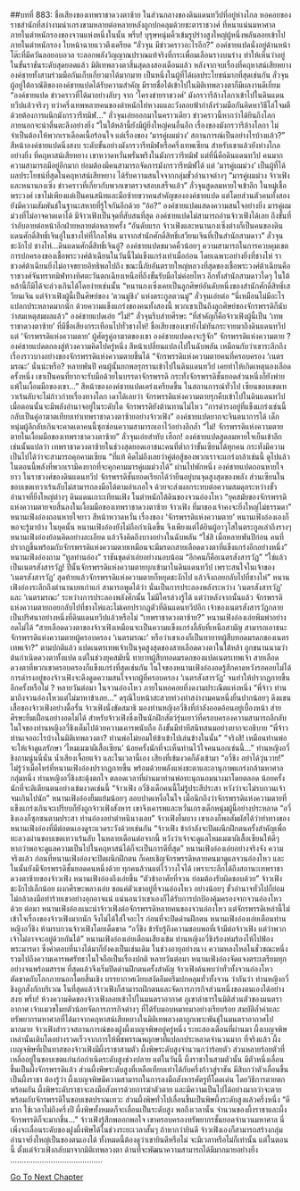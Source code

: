 ##บทที่ 883: ชื่อเสียงของเทพราชาดวงตาซ้าย
ในส่วนกลางของดินแดนทวีปที่อยู่ห่างไกล
หอคอยของราชสำนักที่สง่างามน่าเกรงขามหลายต่อหลายหลังถูกปกคลุมด้วยชะตาราชวงศ์ ที่หนาแน่นมหาศาล
ภายในตำหนักรองของจวนแห่งหนึ่งในนั้น
พรึ่บ!
บุรุษหนุ่มคิ้วเข้มรูปร่างสูงใหญ่ผู้หนึ่งพลันลอยเข้าไปภายในตำหนักรอง ใบหน้าฉายแววตึงเครียด
“ลั่วจุน มีข่าวคราวอะไรอีก?”
องค์ชายแปดนั่งอยู่ด้านหน้าโต๊ะที่มีควันลอยอบอวล ระลอกพลังวิญญาณปราณแท้จริงที่กระเพื่อมเลือนรางบนร่าง ทำให้เห็นว่าอยู่ในขั้นราชันระดับสุดยอดแล้ว
มิติเทพลวงตาสิ้นสุดลงสองเดือนแล้ว
หลังจากจบเรื่องที่คฤหาสน์เสียหยาง องค์ชายทั้งสามร่วมมือกันเก็บเกี่ยวมาได้มากมาย เป็นหนึ่งในผู้ที่ได้ผลประโยชน์มากที่สุดเช่นกัน
ลั่วจุนผู้อยู่ใต้อาณัติขององค์ชายแปดได้รับความสำคัญ มีรายชื่อได้เข้าไปในมิติเทพลวงตาก็มีผลงานดีเยี่ยม
“องค์ชายแปด ข่าวคราวที่ได้มาอย่างลับๆ จาก ‘โครงข่ายราชวงศ์’ มังกรวารีล้างโลกาเข้าไปในดินแดนทวีปแล้วจริงๆ ทว่าครึ่งเทพหลายคนของตำหนักไท่หวงแและวังลอยฟ้ากำลังร่วมมือกันคิดหาวิธีไล่โจมตี ด้วยต้องการผนึกมังกรวารีทมิฬ…”
ลั่วจุนเอ่ยออกมาในคราวเดียว
ข่าวคราวนี้หากว่าได้ยินถึงโลกภายนอกจะน่าตื่นตะลึงอย่างยิ่ง
“ในใต้หล้านี้ยังมีผู้ยิ่งใหญ่คนอื่นอีก เรื่องของมังกรวารีล้างโลกา ไม่จำเป็นต้องให้พวกเราเดือดเนื้อร้อนใจ แต่เรื่องของ ‘มารคู่ผมม่วง’ สถานการณ์เป็นอย่างไรบ้างแล้ว?”
สีหน้าองค์ชายแปดนิ่งสงบ
ระดับขั้นอย่างมังกรวารีทมิฬหรือครึ่งเทพเซียน สำหรับเขาแล้วยังห่างไกลอย่างยิ่ง
ที่คฤหาสน์เสียหยาง เขาหวาดหวั่นพรั่นพรึงในมังกรวารีทมิฬ แต่ที่นี่คือดินแดนทวีป คนมากความสามารถมีอยู่อีกมาก ย่อมต้องมีคนสามารถจัดการมังกรวารีทมิฬได้
แต่ ‘มารคู่ผมม่วง’ เป็นผู้ที่ได้ผลประโยชน์ที่สุดในคฤหาสน์เสียหยาง ได้รับความสนใจจากกลุ่มขั้วอำนาจต่างๆ
“มารคู่ผมม่วง จ้าวเฟิงและหนานกงเซิ่ง ข่าวคราวที่เกี่ยวกับพวกเขาตรวจสอบเสร็จแล้ว”
ลั่วจุนสูดลมหายใจเข้าลึก
ในหมู่เชื้อพระวงศ์ เขาไม่เพียงแต่เป็นคนสนิทและมือซ้ายขวาคนสำคัญขององค์ชายแปด แต่โดยส่วนตัวคนทั้งสองยังมีความสัมพันธ์ในฐานะสหายที่รู้ใจกันอีกด้วย
“อ้อ?”
องค์ชายแปดแสดงความสนใจอย่างยิ่ง
มารคู่ผมม่วงที่ไม่อาจคาดเดาได้ มีจ้าวเฟิงเป็นจุดที่สับสนที่สุด องค์ชายแปดไม่สามารถอ่านจ้าวเฟิงได้เลย ถึงขั้นที่ว่าอับอายต่อหน้าอีกฝ่ายหลายต่อหลายครั้ง
“อันดับแรก จ้าวเฟิงและหนานกงเซิ่งต่างก็เป็นคนของดินแดนศักดิ์สิทธิ์เจินอู่ในชางไห่ที่ไกลโพ้น มาจากสำนักศักดิ์สิทธิ์เสวียนเจินที่เป็นสำนักสามดาว”
ลั่วจุนชะงักไป
ชางไห่…ดินแดนศักดิ์สิทธิ์เจินอู่?
องค์ชายแปดขมวดคิ้วน้อยๆ ความสามารถในการควบคุมเขตการปกครองของเชื้อพระวงศ์ต้าเฉียนในวันนี้ไม่แข็งแกร่งเท่าเมื่อก่อน
โดยเฉพาะอย่างยิ่งที่ชางไห่ ราชวงศ์ต้าเฉียนยิ่งไม่อาจขยายอิทธิพลไปถึง
ขณะนี้ภัยอันตรายใหญ่หลวงที่สุดของเชื้อพระวงศ์ต้าเฉียนคือราชวงศ์จันทราทมิฬทางทิศตะวันตกเฉียงเหนือที่ถึงขั้นรับมือไม่ค่อยไหว
อีกทั้งสำนักสามดาวใดๆ ในใต้หล้านี้ก็มิได้จะล่วงเกินได้โดยง่ายเช่นนั้น
“หนานกงเซิ่งเคยเป็นลูกศิษย์อันดับหนึ่งของสำนักศักดิ์สิทธิ์เสวียนเจิน แต่จ้าวเฟิงผู้นี้เป็นศิษย์ของ ‘ตวนมู่ชิง’ แห่งตระกูลตวนมู่”
ลั่วจุนเอ่ยต่อ
“นี่เหมือนไม่มีอะไรแปลกประหลาดมากนัก ด้วยความแข็งแกร่งของคนทั้งสองนี้ พวกเขาเป็นถึงลูกศิษย์ของจักรพรรดิก็นับว่าสมเหตุสมผลแล้ว” องค์ชายแปดเอ่ย
“ไม่!”
ลั่วจุนรีบส่ายศีรษะ “ที่สำคัญก็คือจ้าวเฟิงผู้นี้เป็น ‘เทพราชาดวงตาซ้าย’ ที่มีชื่อเสียงกระเทือนไปทั่วชางไห่! ชื่อเสียงของเขายังไม่ทันกระจายมาถึงดินแดนทวีป แต่ ‘จักรพรรดิแห่งความตาย’ ผู้ศัตรูคู่อาฆาตของเขา องค์ชายแปดคงจะรู้จัก”
จักรพรรดิแห่งความตาย ?
องค์ชายแปดตกลงสู่ห้วงความคิดไปครู่หนึ่ง สีหน้าเปลี่ยนแปลงไปในฉับพลัน
เหมือนกับว่าเขาระลึกถึงเรื่องราวบางอย่างของจักรพรรดิแห่งความตายขึ้นได้
“จักรพรรดิแห่งความตายคนที่ครอบครอง ‘เนตรมรณะ’ นั่นน่ะหรือ? หลายพันปี คนผู้นั้นยกพลรุกรานเข้าไปในดินแดนทวีป เคยทำให้เกิดเหตุนองเลือดครั้งหนึ่ง เขาเป็นคนที่ยากจะรับมือด้วยในบรรดาจักรพรรดิ กระทั่งจักรพรรดิชั้นยอดส่วนหนึ่งก็ยังพ่ายแพ้ในเงื้อมมือของเขา…”
สีหน้าขององค์ชายแปดเคร่งเครียดขึ้น
ในสถานการณ์ทั่วไป เซียนขอบเขตเทวาเร้นลับจะไม่ก้าวก่ายเรื่องทางโลก
เดาได้เลยว่า จักรพรรดิแห่งความตายรุกคืบเข้าไปในดินแดนทวีปเมื่อตอนนั้นจะมีพลังอำนาจอยู่ในระดับใด จักรพรรดิยังต้านทานไม่ไหว
“การดำรงอยู่ที่แข็งแกร่งเช่นนี้ กลับเป็นคู่อาฆาตเทียบเท่าเทพราชาดวงตาซ้ายอย่างจ้าวเฟิง”
องค์ชายแปดยากจะจินตนาการได้ เด็กหนุ่มผู้ลึกลับเกินจะคาดเดาคนนี้ซุกซ่อนความสามารถเอาไว้อย่างลึกล้ำ
“ไม่! จักรพรรดิแห่งความตายตายในเงื้อมมือของเทพราชาดวงตาซ้าย”
ลั่วจุนเอ่ยสำทับ
เฮือก!
องค์ชายแปดสูดลมหายใจเย็นเข้าลึก
เช่นนั้นแปลว่า เทพราชาดวงตาซ้ายในช่วงสุดยอดเอาชนะคนที่ต่ำกว่าขั้นเซียนได้ทุกคน กระทั่งมีความเป็นไปได้ว่าจะสามารถคุกคามเซียน
“ที่แท้ คิดไม่ถึงเลยว่าคู่ต่อสู้ของพวกเราจะแกร่งกล้าเช่นนี้ ดูไปแล้วในตอนนี้พลังที่พวกเรามีคงยากที่จะคุกคามมารคู่ผมม่วงได้”
ผ่านไปพักหนึ่ง องค์ชายแปดถอนหายใจยาว
ในราชวงศ์ของดินแดนทวีป จักรพรรดิชั้นยอดเรียกได้ว่ายืนอยู่บนจุดสูงสุดของพลัง
ส่วนเซียนในขอบเขตเทวาเร้นลับไม่สามารถลงมือได้ตามอำเภอใจ ด้วยจะส่งผลกระทบต่อความสมดุลระหว่างขั้วอำนาจที่ยิ่งใหญ่ต่างๆ
ดินแดนเกาะเทียนเฟิง
ในตำหนักใต้ดินของจวนอ๋องโหว
“ยุคสมัยของจักรพรรดิแห่งความตายจบสิ้นลงในเงื้อมมือของเทพราชาดวงตาซ้าย จ้าวเฟิง ที่มาของเจ้าคงจะยิ่งใหญ่ไม่ธรรมดา”
หนานเฟิงอ๋องถอนหายใจยาว สีหน้าหวาดหวั่น
เรื่องของ ‘จักรพรรดิแห่งความตาย’ หนานเฟิงอ๋องเองก็พอจะรู้มาบ้าง
ในยุคนั้น หนานเฟิงอ๋องยังไม่ถือกำเนิดขึ้น จึงเพียงแต่ได้ยินผู้อาวุโสในตระกูลเล่าถึงรางๆ
หนานเฟิงอ๋องย้อนคิดอย่างละเอียด แล้วจึงคิดถึงบางอย่างในฉับพลัน
“ใช่สิ เมื่อหลายพันปีก่อน คนที่ปรากฏขึ้นพร้อมกับจักรพรรดิแห่งความตายเหมือนจะมีมรดกสายเลือดดวงตาที่แข็งแกร่งอีกอย่างหนึ่ง”
หนานเฟิงอ๋องถาม
“ทูลท่านอ๋อง”
ราชันชุดดำเอ่ยอย่างนอบน้อม “อีกคนก็คือเนตรสังสารวัฏ”
“ใช่แล้ว เป็นเนตรสังสารวัฏ! ปีนั้นจักรพรรดิแห่งความตายบุกเข้ามาในดินแดนทวีป เพราะสนใจในเจ้าของ ‘เนตรสังสารวัฏ’ สุดท้ายแล้วจักรพรรดิแห่งความตายก็หยุดชะงักไป แล้วจึงถอยกลับไปที่ชางไห่”
หนานเฟิงอ๋องระลึกถึงตำนานบทเก่าแก่
สามารถพูดได้ว่า นั่นเป็นการประลองพลังระหว่าง ‘เนตรสังสารวัฏ’ และ ‘เนตรมรณะ’
ระหว่างการประลองพลังศึกนั้น ไม่มีใครล่วงรู้ได้
แต่ว่าหลังจากนั้นแล้ว จักรพรรดิแห่งความตายถอยกลับไปที่ชางไห่และไม่เคยปรากฏตัวที่ดินแดนทวีปอีก
เจ้าของเนตรสังสารวัฏกลายเป็นปริศนาอย่างหนึ่งที่ดินแดนทวีปแล้วหรือไม่
“เทพราชาดวงตาซ้าย?”
หนานเฟิงอ๋องเอ่ยพึมพำอย่างอดไม่ได้ “สายเลือดดวงตาของจ้าวเฟิงเหมือนจะเป็นความแข็งแกร่งลี้ลับที่เหนือสามัญ สามารถเอาชนะจักรพรรดิแห่งความตายผู้ครอบครอง ‘เนตรมรณะ’ หรือว่าเขาเองก็เป็นทายาทผู้สืบทอดมรดกของเนตรเทพเจ้า?”
ตามปกติแล้ว แปดเนตรเทพเจ้าเป็นจุดสูงสุดของสายเลือดดวงตาในใต้หล้า ถูกขนานนามว่า ต้นกำเนิดดวงตาทั้งแปด
แต่ในช่วงยุคสมัยนี้ ทายาทผู้สืบทอดมรดกของแปดเนตรเทพเจ้า สายเลือดดวงตาที่พวกเขาครอบครองก็แข็งแกร่งที่สุดเช่นกัน
ในใจของหนานเฟิงอ๋องอดรู้สึกคาดหวังรอคอยไม่ได้
การดำรงอยู่ของจ้าวเฟิงจะดึงดูดความสนใจจากผู้ที่ครอบครอง ‘เนตรสังสารวัฏ’ จนทำให้ปรากฏกายขึ้นอีกครั้งหรือไม่ ?
หลายวันต่อมา
ในจวนอ๋องโหว ภายในหอคอยที่งดงามประณีตแห่งหนึ่ง
“พี่จ้าว ท่านมาถึงจวนอ๋องโหวแต่ไม่มาหาข้าเลย…”
ดรุณีใบหน้าสะสวยท่วงท่าสง่างามคนหนึ่งยื่นปากน้อยๆ ดึงแขนเสื้อของจ้าวเฟิงอย่างดื้อรั้น
จ้าวเฟิงนั่งขัดสมาธิ มองท่านหญิงอวี่ชิงที่กำลังออดอ้อนอยู่เบื้องหน้า ส่ายศีรษะยิ้มเฝื่อนอย่างอดไม่ได้
สำหรับจ้าวเฟิงซึ่งเป็นนักฝึกสัตว์รุ่นเยาว์ที่ครอบครองความสามารถลึกลับ ในใจของท่านหญิงอวี่ชิงเต็มไปด้วยความเคารพนับถือ ถึงขั้นมีท่าทีสนิทสนมอย่างยากจะอธิบาย
“พี่จ้าว ท่านเจออะไรบ้างในมิติเทพลวงตา? ท่านพ่อไม่ยอมให้ข้าเข้าไปเล่นข้างในนั้น”
“จริงสิ! เหมือนท่านพ่อจะให้เจ้าดูแลรักษา ‘ไหมเมฆาผีเสื้อเซียน’ น้อยครั้งนักที่จะเห็นท่านไว้ใจคนนอกเช่นนี้…”
ท่านหญิงอวี่ชิงถามนู่นนี่นั่น น้ำเสียงเจื้อยแจ้ว
และในเวลานี้เอง เสียงที่เข้มงวดก็ดังเข้ามา
“อวี่ชิง อย่าได้วุ่นวาย!”
ไม่รู้ว่าเมื่อไหร่ที่หนานเฟิงอ๋องปรากฏกายขึ้น พร้อมด้วยพลังแห่งชะตาและอานุภาพแกร่งกล้ามหาศาลกลุ่มหนึ่ง
ท่านหญิงอวี่ชิงสะดุ้งตกใจ ตลอดเวลาที่ผ่านมาท่านพ่อทะนุถนอมนางมาโดยตลอด น้อยครั้งนักที่จะติเตียนตนอย่างเข้มงวดเช่นนี้
“จ้าวเฟิง อวี่ชิงเด็กคนนี้ไม่รู้ประสีประสา หวังว่าจะไม่รบกวนเจ้าจนเกินไปนัก”
หนานเฟิงอ๋องยิ้มแย้มน้อยๆ ลอบปาดเหงื่อในใจ
เมื่อนึกถึงว่าจักรพรรดิแห่งความตายที่แข็งแกร่งเกินจะเปรียบก็ยังถูกจ้าวเฟิงสังหาร เขาจึงเคารพและหวั่นเกรงเด็กหนุ่มผู้นี้อย่างประหลาด
“อวี่ชิงเองก็ซุกซนตามประสา ท่านอ๋องอย่าตำหนินางเลย”
จ้าวเฟิงยิ้มบาง
เขาเองก็พอสัมผัสได้ว่าท่าทางของหนานเฟิงอ๋องที่มีต่อตนเองดูระแวดระวังด้วยเช่นกัน
“จ้าวเฟิง ข้ากำลังจะปิดผนึกฝึกตนครั้งสำคัญเพื่อทะลวงผ่านขอบเขตเทวาเร้นลับ ในหลายเดือนต่อจากนี้ หวังว่าเจ้าจะดูแลไหมเมฆาผีเสื้อเซียนให้ดีๆ หากว่าพอจะดูแลความเป็นไปในคฤหาสน์ได้ก็จะเป็นการดีที่สุด”
หนานเฟิงอ๋องเอ่ยอย่างจริงจัง
ความจริงแล้ว
ก่อนที่หนานเฟิงอ๋องจะปิดผนึกฝึกตน ก็เคยเชิญจักรพรรดิหลายคนมาดูแลจวนอ๋องโหว และในนั้นยังมีจักรพรรดิชั้นยอดคนหนึ่งด้วย ทุกคนล้วนแต่ไว้วางใจได้
เพราะระลึกได้ถึงสถานะเทพราชาดวงตาซ้ายของจ้าวเฟิง หนานเฟิงอ๋องถึงเอ่ยขึ้น
“ตัวข้าอาศัยที่จวน ย่อมต้องรับผิดชอบด้วย”
จ้าวเฟิงชะงักไปเล็กน้อย ผงกศีรษะพลางเอ่ย
ขอแค่ตัวเขาอยู่ที่จวนอ๋องโหว อย่างน้อยๆ ขั้วอำนาจทั่วไปก็ย่อมไม่กล้าลงมือทำร้ายเขาอย่างอุกอาจแน่
แน่นอนว่าเขาเองก็ได้รับการปกป้องคุ้มครองจากจวนอ๋องโหวด้วย
ต่อมา
หนานเฟิงอ๋องแนะนำจ้าวเฟิงต่อจักรพรรดิหลายคนของจวนอ๋องโหว
แต่จักรพรรดิเหล่านี้ไม่เข้าใจเรื่องของจ้าวเฟิงมากนัก จึงไม่ได้ใส่ใจอะไร
ก่อนที่จะปิดด่านฝึกตน
หนานเฟิงอ๋องเอ่ยเตือนท่านหญิงอวี่ชิง ห้ามรบกวนจ้าวเฟิงโดยเด็ดขาด
“อวี่ชิง ข้ารับรู้ถึงความชอบพอที่เจ้ามีต่อจ้าวเฟิง แต่ว่าพวกเจ้าไม่อาจจะอยู่ด้วยกันได้”
หนานเฟิงอ๋องเอ่ยเตือนเสียงเข้ม
ท่านหญิงอวี่ชิงร้องห่มร้องไห้ไปฟ้องพระมารดา ซึ่งคำตอบที่นางได้มาก็ยังคงเป็นเช่นเดิม
ในช่วงอายุอย่างนาง ความหลงใหลในชั่วขณะหนึ่งรวมไปถึงความเคารพศรัทธาในใจถือเป็นเรื่องปกติ
หลายวันต่อมา
หนานเฟิงอ๋องจัดแจงตระเตรียมทุกอย่างจนพร้อมสรรพ ที่สุดแล้วจึงเริ่มปิดด่านฝึกตนครั้งสำคัญ
จ้าวเฟิงค้นพบว่าทั่วทั้งจวนอ๋องโหวตัดขาดกับโลกภายนอกโดยสิ้นเชิง บรรยากาศเงียบสงัดอึมครึมปกคลุมทั่วทั้งจวน
ว่ากันว่า ท่านหญิงอวี่ชิงถูกสั่งกักบริเวณ
ในที่สุดแล้วจ้าวเฟิงก็สามารถฝึกตนและจัดการภารกิจส่วนหนึ่งของตนเองได้อย่างสงบ
พรึ่บ!
ห้วงความคิดของจ้าวเฟิงลอยเข้าไปในมนตราอากาศ
ภูเขาลำธารในมิติส่วนตัวของมนตราอากาศ เจ้าแมวขโมยตัวน้อยจัดการภารกิจต่างๆ ที่ได้รับมอบหมายมาอย่างเรียบร้อย
สมบัติล้ำค่าและทรัพยากรมหาศาลที่ได้มาจากคฤหาสน์เสียหยางในมิติเทพลวงตาถูกเพาะพันธุ์ในมนตราอากาศไปมากมาย
จ้าวเฟิงสำรวจสถานการณ์ของฝูงผึ้งเบญจพิษอยู่ครู่หนึ่ง
ระยะสองเดือนที่ผ่านมา ผึ้งเบญจพิษเหล่านั้นเติบโตอย่างรวดเร็วจากการให้พืชพรรณพฤกษาที่แปลกประหลาดจำนวนมาก
ที่จริงแล้ว
ผึ้งเบญจพิษที่เป็นทาสของจ้าวเฟิงมีผึ้งราชาสามตัว ผึ้งพิษระดับสูงจำนวนกว่าร้อยตัว ส่วนหลายร้อยตัวที่เหลืออยู่ในขอบเขตแก่นก่อกำเนิดระดับสูงช่วงปลาย
แต่ในวันนี้
ผึ้งราชาในสามตัวนั้น มีตัวหนึ่งเลื่อนขึ้นเป็นผึ้งจักรพรรดิแล้ว
ส่วนผึ้งพิษระดับสูงที่เหลือเทียบเท่าได้กับครึ่งก้าวสู่ราชัน มีสิบกว่าตัวเลื่อนขึ้นเป็นผึ้งราชา
ต้องรู้ว่า
ผึ้งเบญจพิษมีความสามารถในการลงมือสังหารศัตรูที่โดดเด่น โดยวิธีการตายตกพร้อมกัน
ผึ้งพิษระดับราชาจะลงมือสังหารด้วยการฆ่าตัวตาย และมีความเป็นไปได้อย่างมากว่าจะตายพร้อมกับจักรพรรดิในขอบเขตปราณเทวะ
ส่วนผึ้งพิษทั่วไปเลื่อนขึ้นเป็นพิษผึ้งระดับสูงแล้วครึ่งหนึ่ง
“ดีมาก ใช้เวลาไม่ถึงครึ่งปี ผึ้งพิษทั้งหมดก็จะเลื่อนเป็นระดับสูง พอถึงเวลานั้น จำนวนของผึ้งราชาและผึ้งจักรพรรดิก็จะมากขึ้น…”
จ้าวเฟิงรู้สึกพออกพอใจ
เขาครอบครองทรัพยากรชั้นยอดจำนวนมหาศาล นี่เพิ่งจะเลื่อนระดับของฝูงผึ้งพิษได้ในช่วงระยะเวลาสั้นๆ
ถ้าหากว่ายินดี จ้าวเฟิงเองก็สามารถสร้างกลุ่มอำนาจยิ่งใหญ่เป็นของตนเองได้
ทั้งหมดนี้ต้องดูว่าเขายินดีหรือไม่ จะมีเวลาหรือไม่ก็เท่านั้น
แต่ในตอนนี้
ตั้งแต่จ้าวเฟิงกลับมาจากมิติเทพลวงตา ด้านที่จะพัฒนาความสามารถได้มีมากมายอย่างยิ่ง
.........................................


[Go To Next Chapter]( ./121.md)